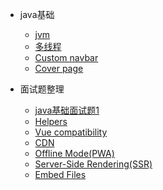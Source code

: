 - java基础

  - [jvm](/java/jvm1.md)
  - [多线程](/java/threads.md)
  - [Custom navbar](custom-navbar.md)
  - [Cover page](cover.md)


- 面试题整理

  - [java基础面试题1](java/qa1.md)
  - [Helpers](helpers.md)
  - [Vue compatibility](vue.md)
  - [CDN](cdn.md)
  - [Offline Mode(PWA)](pwa.md)
  - [Server-Side Rendering(SSR)](ssr.md)
  - [Embed Files](embed-files.md)